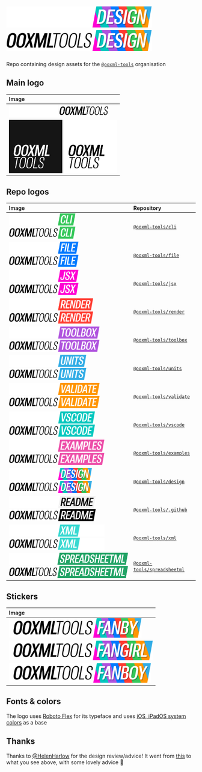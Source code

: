 # <img alt="@ooxml-tools/design" height="56" src="images/design-dark.png#gh-dark-mode-only" /><img alt="@ooxml-tools/design" height="56" src="images/design-light.png#gh-light-mode-only" />

Repo containing design assets for the [`@ooxml-tools`](https://github.com/ooxml-tools) organisation

## Main logo

| Image                                                                                                                                                                                       |
| :------------------------------------------------------------------------------------------------------------------------------------------------------------------------------------------ |
| <img alt="@ooxml-tools" height="32" src="images/ooxmltools-dark.png#gh-dark-mode-only" />  <img alt="@ooxml-tools" height="32" src="images/ooxmltools-light.png#gh-light-mode-only" />      |
| <img alt="@ooxml-tools" height="142" src="images/square-logo-dark.png#gh-dark-mode-only" />  <img alt="@ooxml-tools" height="142" src="images/square-logo-light.png#gh-light-mode-only" />  |

## Repo logos

| Image                                                                                                                                                                                                                                         | Repository                                                                                        |
| :-------------------------------------------------------------------------------------------------------------------------------------------------------------------------------------------------------------------------------------------- | :------------------------------------------------------------------------------------------------ |
| <img alt="@ooxml-tools/cli" height="32" src="images/cli-dark.png#gh-dark-mode-only" />                                <img alt="@ooxml-tools/cli" height="32" src="images/cli-light.png#gh-light-mode-only" />                                | [`@ooxml-tools/cli`](https://github.com/ooxml-tools/cli)                                          | 
| <img alt="@ooxml-tools/file" height="32" src="images/file-dark.png#gh-dark-mode-only" />                              <img alt="@ooxml-tools/file" height="32" src="images/file-light.png#gh-light-mode-only" />                              | [`@ooxml-tools/file`](https://github.com/ooxml-tools/file)                                        |  
| <img alt="@ooxml-tools/jsx" height="32" src="images/jsx-dark.png#gh-dark-mode-only" />                                <img alt="@ooxml-tools/jsx" height="32" src="images/jsx-light.png#gh-light-mode-only" />                                | [`@ooxml-tools/jsx`](https://github.com/ooxml-tools/jsx)                                          | 
| <img alt="@ooxml-tools/render" height="32" src="images/render-dark.png#gh-dark-mode-only" />                          <img alt="@ooxml-tools/render" height="32" src="images/render-light.png#gh-light-mode-only" />                          | [`@ooxml-tools/render`](https://github.com/ooxml-tools/render)                                    |
| <img alt="@ooxml-tools/toolbox" height="32" src="images/toolbox-dark.png#gh-dark-mode-only" />                        <img alt="@ooxml-tools/toolbox" height="32" src="images/toolbox-light.png#gh-light-mode-only" />                        | [`@ooxml-tools/toolbox`](https://github.com/ooxml-tools/toolbox)                                  |
| <img alt="@ooxml-tools/units" height="32" src="images/units-dark.png#gh-dark-mode-only" />                            <img alt="@ooxml-tools/units" height="32" src="images/units-light.png#gh-light-mode-only" />                            | [`@ooxml-tools/units`](https://github.com/ooxml-tools/units)                                      |
| <img alt="@ooxml-tools/validate" height="32" src="images/validate-dark.png#gh-dark-mode-only" />                      <img alt="@ooxml-tools/validate" height="32" src="images/validate-light.png#gh-light-mode-only" />                      | [`@ooxml-tools/validate`](https://github.com/ooxml-tools/validate)                                |
| <img alt="@ooxml-tools/vscode" height="32" src="images/vscode-dark.png#gh-dark-mode-only" />                          <img alt="@ooxml-tools/vscode" height="32" src="images/vscode-light.png#gh-light-mode-only" />                          | [`@ooxml-tools/vscode`](https://github.com/ooxml-tools/vscode)                                    |
| <img alt="@ooxml-tools/examples" height="32" src="images/examples-dark.png#gh-dark-mode-only" />                      <img alt="@ooxml-tools/examples" height="32" src="images/examples-light.png#gh-light-mode-only" />                      | [`@ooxml-tools/examples`](https://github.com/ooxml-tools/examples)                                |
| <img alt="@ooxml-tools/design" height="32" src="images/design-dark.png#gh-dark-mode-only" />                          <img alt="@ooxml-tools/design" height="32" src="images/design-light.png#gh-light-mode-only" />                          | [`@ooxml-tools/design`](https://github.com/ooxml-tools/design)                                    |
| <img alt="@ooxml-tools/readme" height="32" src="images/readme-dark.png#gh-dark-mode-only" />                          <img alt="@ooxml-tools/readme" height="32" src="images/readme-light.png#gh-light-mode-only" />                          | [`@ooxml-tools/.github`](https://github.com/ooxml-tools/.github/tree/main/profile)                |
| <img alt="@ooxml-tools/xml" height="32" src="images/xml-dark.png#gh-dark-mode-only" />                                <img alt="@ooxml-tools/xml" height="32" src="images/xml-light.png#gh-light-mode-only" />                                | [`@ooxml-tools/xml`](https://github.com/ooxml-tools/xml/tree/main)                                |
| <img alt="@ooxml-tools/spreadsheetml" height="32" src="images/spreadsheetml-dark.png#gh-dark-mode-only" />            <img alt="@ooxml-tools/spreadsheetml" height="32" src="images/spreadsheetml-light.png#gh-light-mode-only" />            | [`@ooxml-tools/spreadsheetml`](https://github.com/ooxml-tools/spreadsheetml/tree/main)            |


## Stickers

| Image                                                                 |
| :-------------------------------------------------------------------- |
| <img alt="@ooxml-tools/cli" height="52" src="images/fanby.png" />     |
| <img alt="@ooxml-tools/file" height="52" src="images/fangirl.png" />  |
| <img alt="@ooxml-tools/jsx" height="52" src="images/fanboy.png" />    |


## Fonts & colors
The logo uses [Roboto Flex](https://fonts.google.com/specimen/Roboto+Flex) for its typeface and uses [iOS, iPadOS system colors](https://developer.apple.com/design/human-interface-guidelines/color#iOS-iPadOS-system-colors) as a base


## Thanks
Thanks to [@HelenHarlow](https://github.com/HelenHarlow) for the design review/advice! It went from [this](https://github.com/ooxml-tools/design/blob/7556e7b268e0e36d3aebac4bee3c2bc815eb07a0/images/render.png) to what you see above, with some lovely advice 🎉